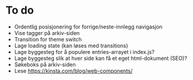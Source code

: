 # To do
* Ordentlig posisjonering for forrige/neste-innlegg navigasjon
* Vise tagger på arkiv-siden
* Transition for theme switch
* Lage loading state (kan løses med transitions)
* Lage byggesteg for å populere entries-arrayet i index.js? 
* Lage byggesteg slik at hver side kan få et eget html-dokument (SEO)?
* Søkeboks på arkiv-siden
* Lese https://kinsta.com/blog/web-components/